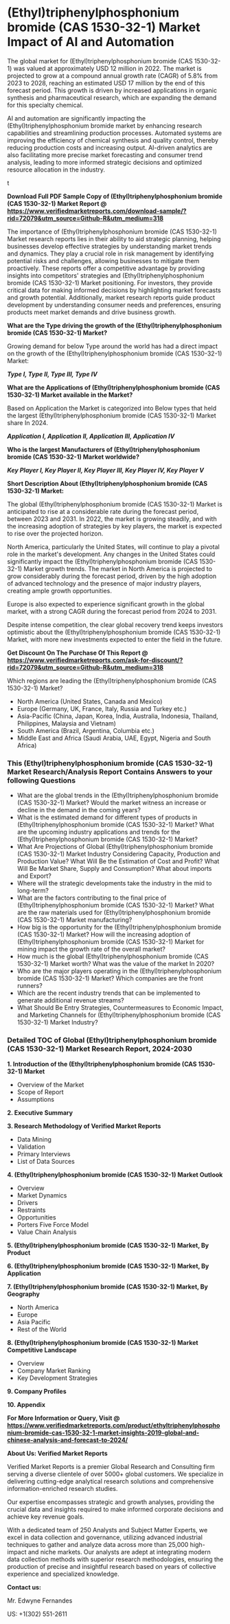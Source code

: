 <meta name="title" content="Global (Ethyl)triphenylphosphonium bromide (CAS 1530-32-1) Market Impact of AI and Automation"><meta name="description" content="The global market for (Ethyl)triphenylphosphonium bromide (CAS 1530-32-1) was valued at approximately USD 12 million in 2022. The market is projected to grow at a comp"><meta name="title" content="(Ethyl)triphenylphosphonium bromide (CAS 1530-32-1) Market Size, Share, Scope, Trends, Growth, Opportunities, Analysis, Forecast"><h1>(Ethyl)triphenylphosphonium bromide (CAS 1530-32-1) Market Impact of AI and Automation</h1><p>The global market for (Ethyl)triphenylphosphonium bromide (CAS 1530-32-1) was valued at approximately USD 12 million in 2022. The market is projected to grow at a compound annual growth rate (CAGR) of 5.8% from 2023 to 2028, reaching an estimated USD 17 million by the end of this forecast period. This growth is driven by increased applications in organic synthesis and pharmaceutical research, which are expanding the demand for this specialty chemical.</p><p>AI and automation are significantly impacting the (Ethyl)triphenylphosphonium bromide market by enhancing research capabilities and streamlining production processes. Automated systems are improving the efficiency of chemical synthesis and quality control, thereby reducing production costs and increasing output. AI-driven analytics are also facilitating more precise market forecasting and consumer trend analysis, leading to more informed strategic decisions and optimized resource allocation in the industry.</p>t</p><p id="" class=""><strong>Download Full PDF Sample Copy of (Ethyl)triphenylphosphonium bromide (CAS 1530-32-1) Market Report @ <a href="https://www.verifiedmarketreports.com/download-sample/?rid=72079&utm_source=Github-R&utm_medium=318" target="_blank">https://www.verifiedmarketreports.com/download-sample/?rid=72079&utm_source=Github-R&utm_medium=318</a></strong></p><p>The importance of&nbsp;(Ethyl)triphenylphosphonium bromide (CAS 1530-32-1) Market research reports lies in their ability to aid strategic planning, helping businesses develop effective strategies by understanding market trends and dynamics. They play a crucial role in risk management by identifying potential risks and challenges, allowing businesses to mitigate them proactively. These reports offer a competitive advantage by providing insights into competitors' strategies and (Ethyl)triphenylphosphonium bromide (CAS 1530-32-1) Market positioning. For investors, they provide critical data for making informed decisions by highlighting market forecasts and growth potential. Additionally, market research reports guide product development by understanding consumer needs and preferences, ensuring products meet market demands and drive business growth.</p><p><strong>What are the&nbsp;Type driving the growth of the (Ethyl)triphenylphosphonium bromide (CAS 1530-32-1) Market?</strong></p><p id="" class="">Growing demand for below Type around the world has had a direct impact on the growth of the (Ethyl)triphenylphosphonium bromide (CAS 1530-32-1) Market:</p><em><strong>Type I, Type II, Type III, Type IV</strong></em></p><strong>What are the&nbsp;Applications&nbsp;of (Ethyl)triphenylphosphonium bromide (CAS 1530-32-1) Market available in the Market?</strong></p><p id="" class="">Based on Application the Market is categorized into Below types that held the largest (Ethyl)triphenylphosphonium bromide (CAS 1530-32-1) Market share In 2024.</p><em><strong>Application I, Application II, Application III, Application IV</strong></em></p><strong>Who is the largest Manufacturers of (Ethyl)triphenylphosphonium bromide (CAS 1530-32-1) Market worldwide?</strong></p><p><em><strong>Key Player I, Key Player II, Key Player III, Key Player IV, Key Player V</strong></em></p><p id="" class=""><strong>Short Description About (Ethyl)triphenylphosphonium bromide (CAS 1530-32-1) Market:</strong></p><p>The global (Ethyl)triphenylphosphonium bromide (CAS 1530-32-1) Market is anticipated to rise at a considerable rate during the forecast period, between 2023 and 2031. In 2022, the market is growing steadily, and with the increasing adoption of strategies by key players, the market is expected to rise over the projected horizon.</p><p>North America, particularly the United States, will continue to play a pivotal role in the market's development. Any changes in the United States could significantly impact the (Ethyl)triphenylphosphonium bromide (CAS 1530-32-1) Market growth trends. The market in North America is projected to grow considerably during the forecast period, driven by the high adoption of advanced technology and the presence of major industry players, creating ample growth opportunities.</p><p>Europe is also expected to experience significant growth in the global market, with a strong CAGR during the forecast period from 2024 to 2031.</p><p>Despite intense competition, the clear global recovery trend keeps investors optimistic about the (Ethyl)triphenylphosphonium bromide (CAS 1530-32-1) Market, with more new investments expected to enter the field in the future.</p><p id="" class=""><strong>Get Discount On The Purchase Of This Report @ <a href="https://www.verifiedmarketreports.com/ask-for-discount/?rid=72079&utm_source=Github-R&utm_medium=318" target="_blank">https://www.verifiedmarketreports.com/ask-for-discount/?rid=72079&utm_source=Github-R&utm_medium=318</a></strong></p>Which regions are leading the (Ethyl)triphenylphosphonium bromide (CAS 1530-32-1) Market?</p><ul><li>North America (United States, Canada and Mexico)</li><li>Europe (Germany, UK, France, Italy, Russia and Turkey etc.)</li><li>Asia-Pacific (China, Japan, Korea, India, Australia, Indonesia, Thailand, Philippines, Malaysia and Vietnam)</li><li>South America (Brazil, Argentina, Columbia etc.)</li><li>Middle East and Africa (Saudi Arabia, UAE, Egypt, Nigeria and South Africa)</li></ul><h3 id="" class="">This (Ethyl)triphenylphosphonium bromide (CAS 1530-32-1) Market Research/Analysis Report Contains Answers to your following Questions</h3><ul><li>What are the global trends in the (Ethyl)triphenylphosphonium bromide (CAS 1530-32-1) Market? Would the market witness an increase or decline in the demand in the coming years?</li><li>What is the estimated demand for different types of products in (Ethyl)triphenylphosphonium bromide (CAS 1530-32-1) Market? What are the upcoming industry applications and trends for the (Ethyl)triphenylphosphonium bromide (CAS 1530-32-1) Market?</li><li>What Are Projections of Global (Ethyl)triphenylphosphonium bromide (CAS 1530-32-1) Market Industry Considering Capacity, Production and Production Value? What Will Be the Estimation of Cost and Profit? What Will Be Market Share, Supply and Consumption? What about imports and Export?</li><li>Where will the strategic developments take the industry in the mid to long-term?</li><li>What are the factors contributing to the final price of (Ethyl)triphenylphosphonium bromide (CAS 1530-32-1) Market? What are the raw materials used for (Ethyl)triphenylphosphonium bromide (CAS 1530-32-1) Market manufacturing?</li><li>How big is the opportunity for the (Ethyl)triphenylphosphonium bromide (CAS 1530-32-1) Market? How will the increasing adoption of (Ethyl)triphenylphosphonium bromide (CAS 1530-32-1) Market for mining impact the growth rate of the overall market?</li><li>How much is the global (Ethyl)triphenylphosphonium bromide (CAS 1530-32-1) Market worth? What was the value of the market In 2020?</li><li>Who are the major players operating in the (Ethyl)triphenylphosphonium bromide (CAS 1530-32-1) Market? Which companies are the front runners?</li><li>Which are the recent industry trends that can be implemented to generate additional revenue streams?</li><li>What Should Be Entry Strategies, Countermeasures to Economic Impact, and Marketing Channels for (Ethyl)triphenylphosphonium bromide (CAS 1530-32-1) Market Industry?</li></ul><h3 id="" class="">Detailed TOC of Global (Ethyl)triphenylphosphonium bromide (CAS 1530-32-1) Market Research Report, 2024-2030</h3><p id="" class=""><strong>1. Introduction of the (Ethyl)triphenylphosphonium bromide (CAS 1530-32-1) Market</strong></p><ul><li>Overview of the Market</li><li>Scope of Report</li><li>Assumptions</li></ul><p id="" class=""><strong>2. Executive Summary</strong></p><p id="" class=""><strong>3. Research Methodology of Verified Market Reports</strong></p><ul><li>Data Mining</li><li>Validation</li><li>Primary Interviews</li><li>List of Data Sources</li></ul><p id="" class=""><strong>4. (Ethyl)triphenylphosphonium bromide (CAS 1530-32-1) Market Outlook</strong></p><ul><li>Overview</li><li>Market Dynamics</li><li>Drivers</li><li>Restraints</li><li>Opportunities</li><li>Porters Five Force Model</li><li>Value Chain Analysis</li></ul><p id="" class=""><strong>5. (Ethyl)triphenylphosphonium bromide (CAS 1530-32-1) Market, By Product</strong></p><p id="" class=""><strong>6. (Ethyl)triphenylphosphonium bromide (CAS 1530-32-1) Market, By Application</strong></p><p id="" class=""><strong>7. (Ethyl)triphenylphosphonium bromide (CAS 1530-32-1) Market, By Geography</strong></p><ul><li>North America</li><li>Europe</li><li>Asia Pacific</li><li>Rest of the World</li></ul><p id="" class=""><strong>8. (Ethyl)triphenylphosphonium bromide (CAS 1530-32-1) Market Competitive Landscape</strong></p><ul><li>Overview</li><li>Company Market Ranking</li><li>Key Development Strategies</li></ul><p id="" class=""><strong>9. Company Profiles</strong></p><p id="" class=""><strong>10. Appendix</strong></p><p id="" class=""><strong>For More Information or Query, Visit @ <a href="https://www.verifiedmarketreports.com/product/ethyltriphenylphosphonium-bromide-cas-1530-32-1-market-insights-2019-global-and-chinese-analysis-and-forecast-to-2024/" target="_blank">https://www.verifiedmarketreports.com/product/ethyltriphenylphosphonium-bromide-cas-1530-32-1-market-insights-2019-global-and-chinese-analysis-and-forecast-to-2024/</a></strong></p><p id="" class=""><strong>About Us: Verified Market Reports</strong></p><p id="" class="">Verified Market Reports is a premier Global Research and Consulting firm serving a diverse clientele of over 5000+ global customers. We specialize in delivering cutting-edge analytical research solutions and comprehensive information-enriched research studies.</p><p id="" class="">Our expertise encompasses strategic and growth analyses, providing the crucial data and insights required to make informed corporate decisions and achieve key revenue goals.</p><p id="" class="">With a dedicated team of 250 Analysts and Subject Matter Experts, we excel in data collection and governance, utilizing advanced industrial techniques to gather and analyze data across more than 25,000 high-impact and niche markets. Our analysts are adept at integrating modern data collection methods with superior research methodologies, ensuring the production of precise and insightful research based on years of collective experience and specialized knowledge.</p><p id="" class=""><strong>Contact us:</strong></p><p id="" class="">Mr. Edwyne Fernandes</p><p id="" class="">US: +1(302) 551-2611</p>